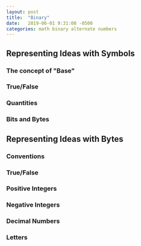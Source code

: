 ```yaml
---
layout: post
title:  "Binary"
date:   2019-06-01 9:31:00 -0500
categories: math binary alternate numbers
---
```


## Representing Ideas with Symbols

### The concept of "Base"

### True/False

### Quantities

### Bits and Bytes


## Representing Ideas with Bytes

### Conventions

### True/False

### Positive Integers

### Negative Integers

### Decimal Numbers

### Letters